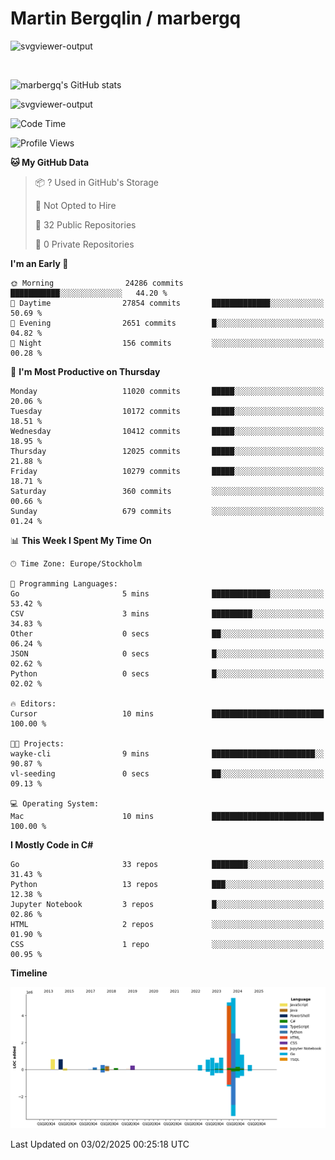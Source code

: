 # Martin Bergqlin / marbergq

![svgviewer-output](https://user-images.githubusercontent.com/2405410/206014777-22d41ecb-c24f-421d-b7d9-bba2cb5bb0de.svg)

<br>

<!--- [![Martin's Week](https://github-readme-stats.vercel.app/api/wakatime?username=marbergq&theme=dark)](https://github.com/anuraghazra/github-readme-stats) -->

![marbergq's GitHub stats](https://github-readme-stats.vercel.app/api?username=marbergq&count_private=true&show_icons=true)

![svgviewer-output](https://wakatime.com/badge/user/3f0a2069-6683-4e19-9a4a-7d21ea815067.svg)

<!--START_SECTION:waka-->
![Code Time](http://img.shields.io/badge/Code%20Time-4%2C757%20hrs%2024%20mins-blue)

![Profile Views](http://img.shields.io/badge/Profile%20Views-0-blue)

**🐱 My GitHub Data** 

> 📦 ? Used in GitHub's Storage 
 > 
> 🚫 Not Opted to Hire
 > 
> 📜 32 Public Repositories 
 > 
> 🔑 0 Private Repositories 
 > 
**I'm an Early 🐤** 

```text
🌞 Morning                24286 commits       ███████████░░░░░░░░░░░░░░   44.20 % 
🌆 Daytime                27854 commits       █████████████░░░░░░░░░░░░   50.69 % 
🌃 Evening                2651 commits        █░░░░░░░░░░░░░░░░░░░░░░░░   04.82 % 
🌙 Night                  156 commits         ░░░░░░░░░░░░░░░░░░░░░░░░░   00.28 % 
```
📅 **I'm Most Productive on Thursday** 

```text
Monday                   11020 commits       █████░░░░░░░░░░░░░░░░░░░░   20.06 % 
Tuesday                  10172 commits       █████░░░░░░░░░░░░░░░░░░░░   18.51 % 
Wednesday                10412 commits       █████░░░░░░░░░░░░░░░░░░░░   18.95 % 
Thursday                 12025 commits       █████░░░░░░░░░░░░░░░░░░░░   21.88 % 
Friday                   10279 commits       █████░░░░░░░░░░░░░░░░░░░░   18.71 % 
Saturday                 360 commits         ░░░░░░░░░░░░░░░░░░░░░░░░░   00.66 % 
Sunday                   679 commits         ░░░░░░░░░░░░░░░░░░░░░░░░░   01.24 % 
```


📊 **This Week I Spent My Time On** 

```text
🕑︎ Time Zone: Europe/Stockholm

💬 Programming Languages: 
Go                       5 mins              █████████████░░░░░░░░░░░░   53.42 % 
CSV                      3 mins              █████████░░░░░░░░░░░░░░░░   34.83 % 
Other                    0 secs              ██░░░░░░░░░░░░░░░░░░░░░░░   06.24 % 
JSON                     0 secs              █░░░░░░░░░░░░░░░░░░░░░░░░   02.62 % 
Python                   0 secs              █░░░░░░░░░░░░░░░░░░░░░░░░   02.02 % 

🔥 Editors: 
Cursor                   10 mins             █████████████████████████   100.00 % 

🐱‍💻 Projects: 
wayke-cli                9 mins              ███████████████████████░░   90.87 % 
vl-seeding               0 secs              ██░░░░░░░░░░░░░░░░░░░░░░░   09.13 % 

💻 Operating System: 
Mac                      10 mins             █████████████████████████   100.00 % 
```

**I Mostly Code in C#** 

```text
Go                       33 repos            ████████░░░░░░░░░░░░░░░░░   31.43 % 
Python                   13 repos            ███░░░░░░░░░░░░░░░░░░░░░░   12.38 % 
Jupyter Notebook         3 repos             █░░░░░░░░░░░░░░░░░░░░░░░░   02.86 % 
HTML                     2 repos             ░░░░░░░░░░░░░░░░░░░░░░░░░   01.90 % 
CSS                      1 repo              ░░░░░░░░░░░░░░░░░░░░░░░░░   00.95 % 
```



**Timeline**

![Lines of Code chart](https://raw.githubusercontent.com/marbergq/marbergq/main/assets/bar_graph.png)


 Last Updated on 03/02/2025 00:25:18 UTC
<!--END_SECTION:waka-->
